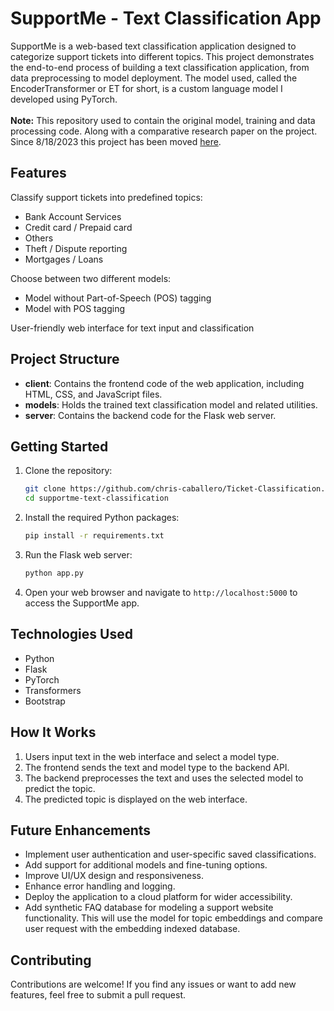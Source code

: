 # SupportMe - Text Classification App

SupportMe is a web-based text classification application designed to categorize support tickets into different topics. This project demonstrates the end-to-end process of building a text classification application, from data preprocessing to model deployment. The model used, called the EncoderTransformer or ET for short, is a custom language model I developed using PyTorch.
<br><br>
**Note:** This repository used to contain the original model, training and data processing code. Along with a comparative research paper on the project. Since 8/18/2023 this project has been moved [here](https://github.com/chris-caballero/Ticket-Classification-Data.git).

## Features

Classify support tickets into predefined topics:
- Bank Account Services
- Credit card / Prepaid card
- Others
- Theft / Dispute reporting
- Mortgages / Loans

Choose between two different models:
- Model without Part-of-Speech (POS) tagging
- Model with POS tagging

User-friendly web interface for text input and classification

## Project Structure

- **client**: Contains the frontend code of the web application, including HTML, CSS, and JavaScript files.
- **models**: Holds the trained text classification model and related utilities.
- **server**: Contains the backend code for the Flask web server.

## Getting Started

1. Clone the repository:

   ```bash
   git clone https://github.com/chris-caballero/Ticket-Classification.git
   cd supportme-text-classification
   ```

2. Install the required Python packages:

   ```bash
   pip install -r requirements.txt
   ```

3. Run the Flask web server:

   ```bash
   python app.py
   ```

4. Open your web browser and navigate to `http://localhost:5000` to access the SupportMe app.

## Technologies Used

- Python
- Flask
- PyTorch
- Transformers
- Bootstrap

## How It Works

1. Users input text in the web interface and select a model type.
2. The frontend sends the text and model type to the backend API.
3. The backend preprocesses the text and uses the selected model to predict the topic.
4. The predicted topic is displayed on the web interface.

## Future Enhancements

- Implement user authentication and user-specific saved classifications.
- Add support for additional models and fine-tuning options.
- Improve UI/UX design and responsiveness.
- Enhance error handling and logging.
- Deploy the application to a cloud platform for wider accessibility.
- Add synthetic FAQ database for modeling a support website functionality. This will use the model for topic embeddings and compare user request with the embedding indexed database.

## Contributing

Contributions are welcome! If you find any issues or want to add new features, feel free to submit a pull request.

